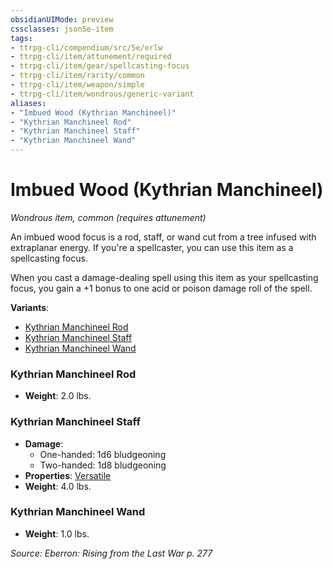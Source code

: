 ```yaml
---
obsidianUIMode: preview
cssclasses: json5e-item
tags:
- ttrpg-cli/compendium/src/5e/erlw
- ttrpg-cli/item/attunement/required
- ttrpg-cli/item/gear/spellcasting-focus
- ttrpg-cli/item/rarity/common
- ttrpg-cli/item/weapon/simple
- ttrpg-cli/item/wondrous/generic-variant
aliases: 
- "Imbued Wood (Kythrian Manchineel)"
- "Kythrian Manchineel Rod"
- "Kythrian Manchineel Staff"
- "Kythrian Manchineel Wand"
---
```

# Imbued Wood (Kythrian Manchineel)
*Wondrous item, common (requires attunement)*  



An imbued wood focus is a rod, staff, or wand cut from a tree infused with extraplanar energy. If you're a spellcaster, you can use this item as a spellcasting focus.

When you cast a damage-dealing spell using this item as your spellcasting focus, you gain a +1 bonus to one acid or poison damage roll of the spell.

**Variants**:
- [Kythrian Manchineel Rod](#Kythrian%20Manchineel%20Rod)
- [Kythrian Manchineel Staff](#Kythrian%20Manchineel%20Staff)
- [Kythrian Manchineel Wand](#Kythrian%20Manchineel%20Wand)

### Kythrian Manchineel Rod

- **Weight**: 2.0 lbs.

### Kythrian Manchineel Staff

- **Damage**:
  - One-handed: 1d6 bludgeoning
  - Two-handed: 1d8 bludgeoning
- **Properties**: [Versatile](Misc%20Files/CLI/rules/item-properties.md#Versatile)
- **Weight**: 4.0 lbs.

### Kythrian Manchineel Wand

- **Weight**: 1.0 lbs.


*Source: Eberron: Rising from the Last War p. 277*